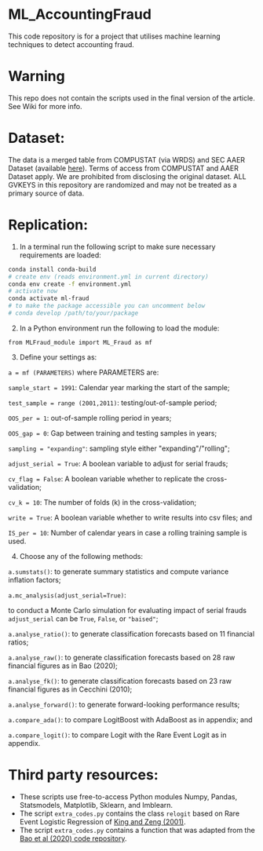 # ML_AccountingFraud

This code repository is for a project that utilises machine learning techniques to detect accounting fraud. 

# Warning
This repo does not contain the scripts used in the final version of the article. See Wiki for more info.


# Dataset:

The data is a merged table from COMPUSTAT (via WRDS) and SEC AAER Dataset (available [here](https://sites.google.com/usc.edu/aaerdataset/home)). Terms of access from COMPUSTAT and AAER Dataset apply. We are prohibited from disclosing the original dataset. ALL GVKEYS in this repository are randomized and may not be treated as a primary source of data.

# Replication:

1) In a terminal run the following script to make sure necessary requirements are loaded:

```bash
conda install conda-build
# create env (reads environment.yml in current directory)
conda env create -f environment.yml
# activate now
conda activate ml-fraud
# to make the package accessible you can uncomment below
# conda develop /path/to/your/package
```

2) In a Python environment run the following to load the module:

  `from MLFraud_module import ML_Fraud as mf`

3) Define your settings as:

  `a = mf (PARAMETERS)` where PARAMETERS are:

  `sample_start = 1991`: Calendar year marking the start of the sample;

  `test_sample = range (2001,2011)`: testing/out-of-sample period;

  `OOS_per = 1`: out-of-sample rolling period in years;

  `OOS_gap = 0`: Gap between training and testing samples in years;

  `sampling = "expanding"`: sampling style either "expanding"/"rolling";

  `adjust_serial = True`: A boolean variable to adjust for serial frauds;

  `cv_flag = False`: A boolean variable whether to replicate the cross-validation;

  `cv_k = 10`: The number of folds (k) in the cross-validation;

  `write = True`: A boolean variable whether to write results into csv files; and

  `IS_per = 10`: Number of calendar years in case a rolling training sample is used.

4) Choose any of the following methods:

  `a.sumstats()`: to generate summary statistics and compute variance inflation factors;
  
  `a.mc_analysis(adjust_serial=True)`: 
  
  to conduct a Monte Carlo simulation for evaluating impact of serial frauds
  `adjust_serial` can be `True`, `False`, or `"baised"`;
  
  `a.analyse_ratio()`: to generate classification forecasts based on 11 financial ratios;
  
  `a.analyse_raw()`: to generate classification forecasts based on 28 raw financial figures as in Bao (2020);
  
  `a.analyse_fk()`: to generate classification forecasts based on 23 raw financial figures as in Cecchini (2010);
  
  `a.analyse_forward()`: to generate forward-looking performance results;
  
  `a.compare_ada()`: to compare LogitBoost with AdaBoost as in appendix; and
  
  `a.compare_logit()`: to compare Logit with the Rare Event Logit as in appendix.

# Third party resources:
* These scripts use free-to-access Python modules Numpy, Pandas, Statsmodels, Matplotlib, Sklearn, and Imblearn. 
* The script `extra_codes.py` contains the class `relogit` based on Rare Event Logistic Regression of [King and Zeng (2001)](https://gking.harvard.edu/files/abs/0s-abs.shtml).
* The script `extra_codes.py` contains a function that was adapted from the [Bao et al (2020) code repository](https://github.com/JarFraud/FraudDetection).
